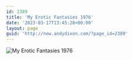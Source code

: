 ```yaml
---
id: 2389
title: 'My Erotic Fantasies 1976'
date: '2023-03-17T13:45:28+00:00'
layout: page
guid: 'http://new.andydixon.com/?page_id=2389'
---
```


![My Erotic Fantasies 1976](https://i0.wp.com/assets.g8x2.ldn.idrivee2-23.com/posters/My%20Erotic%20Fantasies%201976%2001.jpg?w=1200&ssl=1 "My Erotic Fantasies 1976")